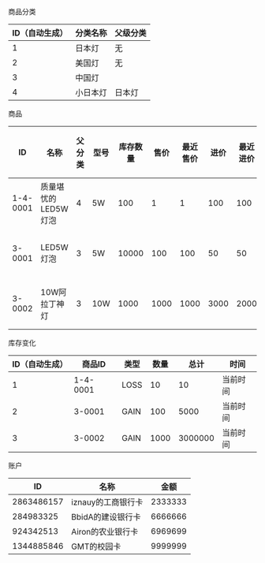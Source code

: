 商品分类

| ID（自动生成） | 分类名称 | 父级分类 |
| -------- | ---- | ---- |
| 1        | 日本灯  | 无    |
| 2        | 美国灯  | 无    |
| 3        | 中国灯  |      |
| 4        | 小日本灯 | 日本灯  |

商品

| ID       | 名称           | 父分类  | 型号   | 库存数量  | 售价   | 最近售价 | 进价   | 最近进价 | 批次   | 批号   | 生产日期 |
| -------- | ------------ | ---- | ---- | ----- | ---- | ---- | ---- | ---- | ---- | ---- | ---- |
| 1-4-0001 | 质量堪忧的LED5W灯泡 | 4    | 5W   | 100   | 1    | 1    | 100  | 100  | 第一批  | 001  | 当前时间 |
| 3-0001   | LED5W灯泡      | 3    | 5W   | 10000 | 100  | 100  | 50   | 50   | 第二批  | 002  | 当前时间 |
| 3-0002   | 10W阿拉丁神灯     | 3    | 10W  | 1000  | 1000 | 1000 | 3000 | 2000 | 第一批  | 001  | 当前时间 |

库存变化

| ID（自动生成） | 商品ID     | 类型   | 数量   | 总计      | 时间   |
| -------- | -------- | ---- | ---- | ------- | ---- |
| 1        | 1-4-0001 | LOSS | 10   | 10      | 当前时间 |
| 2        | 3-0001   | GAIN | 100  | 5000    | 当前时间 |
| 3        | 3-0002   | GAIN | 1000 | 3000000 | 当前时间 |

账户

| ID         | 名称           | 金额      |
| ---------- | ------------ | ------- |
| 2863486157 | iznauy的工商银行卡 | 2333333 |
| 284983325  | BbidA的建设银行卡  | 6666666 |
| 924342513  | Airon的农业银行卡  | 6969699 |
| 1344885846 | GMT的校园卡      | 9999999 |

